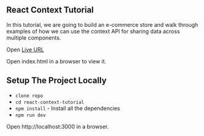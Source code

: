 ## React Context Tutorial

In this tutorial, we are going to build an e-commerce store and walk through examples of how we can use the context API for sharing data across multiple components.

Open [Live URL](http://react-context-tutorial-sf2t.vercel.app/)

Open index.html in a browser to view it.

## Setup The Project Locally

- `clone repo`
- `cd react-context-tutorial`
- `npm install` - Install all the dependencies
- `npm run dev`

Open http://localhost:3000 in a browser.

